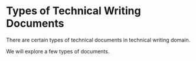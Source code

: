 # Types of Technical Writing Documents

There are certain types of technical documents in technical writing domain.

We will explore a few types of documents.
